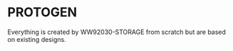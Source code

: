 # PROTOGEN
Everything is created by WW92030-STORAGE from scratch but are based on existing designs.
